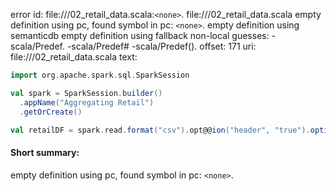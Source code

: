 error id: file://<WORKSPACE>/02_retail_data.scala:`<none>`.
file://<WORKSPACE>/02_retail_data.scala
empty definition using pc, found symbol in pc: `<none>`.
empty definition using semanticdb
empty definition using fallback
non-local guesses:
	 -scala/Predef.
	 -scala/Predef#
	 -scala/Predef().
offset: 171
uri: file://<WORKSPACE>/02_retail_data.scala
text:
```scala
import org.apache.spark.sql.SparkSession

val spark = SparkSession.builder()
  .appName("Aggregating Retail")
  .getOrCreate()

val retailDF = spark.read.format("csv").opt@@ion("header", "true").option("inferSchema", "true").load("../data//retail-data/by-day/*.csv")
```


#### Short summary: 

empty definition using pc, found symbol in pc: `<none>`.